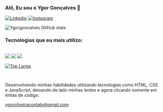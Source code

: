 ### Alô, Eu sou o Ygor Gonçalves 🤙


[![Linkedin](https://img.shields.io/badge/LinkedIn-0077B5?style=for-the-badge&logo=linkedin&logoColor=white)](https://www.linkedin.com/in/ygorgoncalves/)
[![Instagram](https://img.shields.io/badge/Instagram-E4405F?style=for-the-badge&logo=instagram&logoColor=white)](https://instagram.com/ygorgoncalvs)

![Ygorgoncalves GitHub stats](https://github-readme-stats.vercel.app/api?username=ygorgoncalves&show_icons=true&theme=radical)

### Tecnologias que eu mais utilizo:

<div style="display: inline-block"><br/>
  <img align="center alt="html5" src="https://img.shields.io/badge/HTML5-E34F26?style=for-the-badge&logo=html5&logoColor=white" />
  <img align="center alt="CSS3" src="https://img.shields.io/badge/CSS3-1572B6?style=for-the-badge&logo=css3&logoColor=white" />
  <img align="center alt="JavaScript" src="https://img.shields.io/badge/JavaScript-F7DF1E?style=for-the-badge&logo=javascript&logoColor=black" />
  
</div>
                                                                                                                                              
[![Top Langs](https://github-readme-stats.vercel.app/api/top-langs/?username=ygorgoncalves&layout=compact)](https://github.com/anuraghazra/github-readme-stats)

<br>

Desenvolvendo minhas habilidades utilizando tecnologias como HTML, CSS e JavaScript, deixando de lado minhas lentes e agora clicando somente em linhas de código.

ygoroliveiracontato@gmail.com

